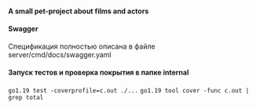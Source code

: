 #### A small pet-project about films and actors

#### Swagger
Спецификация полностью описана в файле server/cmd/docs/swagger.yaml

#### Запуск тестов и проверка покрытия в папке internal

```go1.19 test -coverprofile=c.out ./...```
```go1.19 tool cover -func c.out | grep total```